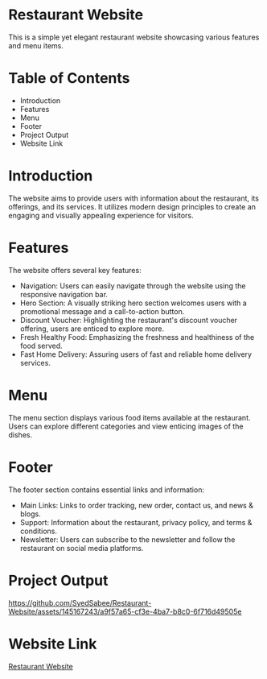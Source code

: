 # Restaurant Website
This is a simple yet elegant restaurant website showcasing various features and menu items.

# Table of Contents
  - Introduction
  - Features
  - Menu
  - Footer
  - Project Output
  - Website Link

# Introduction
The website aims to provide users with information about the restaurant, its offerings, and its services. It utilizes modern design principles to create an engaging and visually appealing experience for visitors.

# Features
The website offers several key features:

  - Navigation: Users can easily navigate through the website using the responsive navigation bar.
  - Hero Section: A visually striking hero section welcomes users with a promotional message and a call-to-action button.
  - Discount Voucher: Highlighting the restaurant's discount voucher offering, users are enticed to explore more.
  - Fresh Healthy Food: Emphasizing the freshness and healthiness of the food served.
  - Fast Home Delivery: Assuring users of fast and reliable home delivery services.

# Menu
The menu section displays various food items available at the restaurant. Users can explore different categories and view enticing images of the dishes.

# Footer
The footer section contains essential links and information:

  - Main Links: Links to order tracking, new order, contact us, and news & blogs.
  - Support: Information about the restaurant, privacy policy, and terms & conditions.
  - Newsletter: Users can subscribe to the newsletter and follow the restaurant on social media platforms.

# Project Output

https://github.com/SyedSabee/Restaurant-Website/assets/145167243/a9f57a65-cf3e-4ba7-b8c0-6f716d49505e

# Website Link

[Restaurant Website]()
